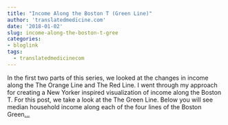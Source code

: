 ```yaml
---
title: "Income Along the Boston T (Green Line)"
author: 'translatedmedicine.com'
date: '2018-01-02'
slug: income-along-the-boston-t-gree
categories:
- bloglink
tags:
  - translatedmedicinecom
---
```


In the first two parts of this series, we looked at the changes in income along the The Orange Line and The Red Line. I went through my approach for creating a New Yorker inspired visualization of income along the Boston T. For this post, we take a look at the The Green Line. Below you will see median household income along each of the four lines of the Boston Green[... <i class="fas fa-external-link-alt"></i>](https://translatedmedicine.netlify.com/post/income-along-the-boston-t-iii/)

